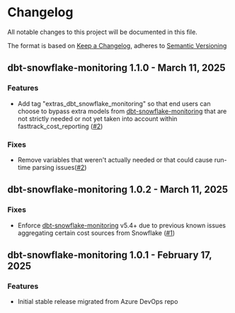 # Changelog
All notable changes to this project will be documented in this file.

The format is based on [Keep a Changelog](https://keepachangelog.com/en/1.0.0/),
adheres to [Semantic Versioning](https://semver.org/spec/v2.0.0.html)

## dbt-snowflake-monitoring 1.1.0 - March 11, 2025

### Features

- Add tag "extras_dbt_snowflake_monitoring" so that end users can choose to
bypass extra models from 
[dbt-snowflake-monitoring](https://github.com/get-select/dbt-snowflake-monitoring/blob/main/CHANGELOG.md)
that are not strictly needed or not yet taken into account within fasttrack_cost_reporting
([#2](https://github.com/bdsoy/fasttrack_cost_reporting/pull/2))

### Fixes

- Remove variables that weren't actually needed or that could cause run-time parsing issues([#2](https://github.com/bdsoy/fasttrack_cost_reporting/pull/2))


## dbt-snowflake-monitoring 1.0.2 - March 11, 2025

### Fixes

- Enforce [dbt-snowflake-monitoring](https://github.com/get-select/dbt-snowflake-monitoring/blob/main/CHANGELOG.md)
v5.4+ due to previous known issues aggregating certain cost sources from Snowflake ([#1](https://github.com/bdsoy/fasttrack_cost_reporting/pull/1))


## dbt-snowflake-monitoring 1.0.1 - February 17, 2025

### Features

- Initial stable release migrated from Azure DevOps repo
